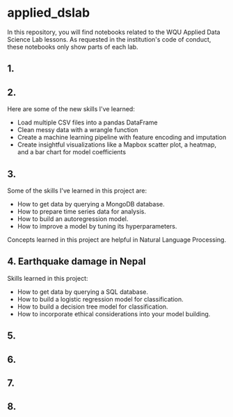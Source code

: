 # applied_dslab

In this repository, you will find notebooks related to the WQU Applied Data Science Lab lessons. As requested in the institution's code of conduct, these notebooks only show parts of each lab.

## 1.

## 2.

Here are some of the new skills I've learned:

- Load multiple CSV files into a pandas DataFrame
- Clean messy data with a wrangle function
- Create a machine learning pipeline with feature encoding and imputation
- Create insightful visualizations like a Mapbox scatter plot, a heatmap, and a bar chart for model coefficients

## 3.

Some of the skills I've learned in this project are:

- How to get data by querying a MongoDB database.
- How to prepare time series data for analysis.
- How to build an autoregression model.
- How to improve a model by tuning its hyperparameters.

Concepts learned in this project are helpful in Natural Language Processing.

## 4. Earthquake damage in Nepal

Skills learned in this project:

- How to get data by querying a SQL database.
- How to build a logistic regression model for classification.
- How to build a decision tree model for classification.
- How to incorporate ethical considerations into your model building.

## 5.

## 6.

## 7.

## 8.





